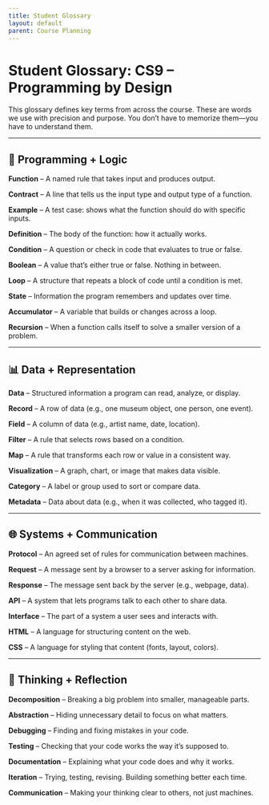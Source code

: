 ```yaml
---
title: Student Glossary
layout: default
parent: Course Planning
---
```

# Student Glossary: CS9 – Programming by Design

This glossary defines key terms from across the course. These are words we use with precision and purpose. You don’t have to memorize them—you have to understand them.

---

## 🔧 Programming + Logic

**Function** – A named rule that takes input and produces output.

**Contract** – A line that tells us the input type and output type of a function.

**Example** – A test case: shows what the function should do with specific inputs.

**Definition** – The body of the function: how it actually works.

**Condition** – A question or check in code that evaluates to true or false.

**Boolean** – A value that’s either true or false. Nothing in between.

**Loop** – A structure that repeats a block of code until a condition is met.

**State** – Information the program remembers and updates over time.

**Accumulator** – A variable that builds or changes across a loop.

**Recursion** – When a function calls itself to solve a smaller version of a problem.

---

## 📊 Data + Representation

**Data** – Structured information a program can read, analyze, or display.

**Record** – A row of data (e.g., one museum object, one person, one event).

**Field** – A column of data (e.g., artist name, date, location).

**Filter** – A rule that selects rows based on a condition.

**Map** – A rule that transforms each row or value in a consistent way.

**Visualization** – A graph, chart, or image that makes data visible.

**Category** – A label or group used to sort or compare data.

**Metadata** – Data about data (e.g., when it was collected, who tagged it).

---

## 🌐 Systems + Communication

**Protocol** – An agreed set of rules for communication between machines.

**Request** – A message sent by a browser to a server asking for information.

**Response** – The message sent back by the server (e.g., webpage, data).

**API** – A system that lets programs talk to each other to share data.

**Interface** – The part of a system a user sees and interacts with.

**HTML** – A language for structuring content on the web.

**CSS** – A language for styling that content (fonts, layout, colors).

---

## 🧠 Thinking + Reflection

**Decomposition** – Breaking a big problem into smaller, manageable parts.

**Abstraction** – Hiding unnecessary detail to focus on what matters.

**Debugging** – Finding and fixing mistakes in your code.

**Testing** – Checking that your code works the way it’s supposed to.

**Documentation** – Explaining what your code does and why it works.

**Iteration** – Trying, testing, revising. Building something better each time.

**Communication** – Making your thinking clear to others, not just machines.
